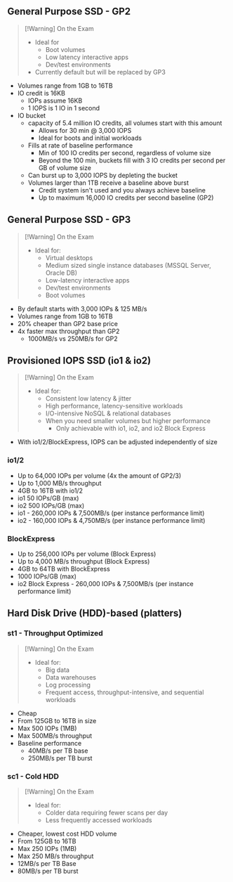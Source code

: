 
## General Purpose SSD - GP2

>[!Warning] On the Exam
> - Ideal for
> 	- Boot volumes
> 	- Low latency interactive apps
> 	- Dev/test environments
> - Currently default but will be replaced by GP3

- Volumes range from 1GB to 16TB
- IO credit is 16KB
	- IOPs assume 16KB
	- 1 IOPS is 1 IO in 1 second
- IO bucket
	- capacity of 5.4 million IO credits, all volumes start with this amount
		- Allows for 30 min @ 3,000 IOPS
		- Ideal for boots and initial workloads
	- Fills at rate of baseline performance
		- Min of 100 IO credits per second, regardless of volume size
		- Beyond the 100 min, buckets fill with 3 IO credits per second per GB of volume size
	- Can burst up to 3,000 IOPS by depleting the bucket
	- Volumes larger than 1TB receive a baseline above burst
		- Credit system isn't used and you always achieve baseline
		- Up to maximum 16,000 IO credits per second baseline (GP2)

## General Purpose SSD - GP3

>[!Warning] On the Exam
> - Ideal for:
> 	- Virtual desktops
> 	- Medium sized single instance databases (MSSQL Server, Oracle DB)
> 	- Low-latency interactive apps
> 	- Dev/test environments
> 	- Boot volumes

- By default starts with 3,000 IOPs & 125 MB/s
- Volumes range from 1GB to 16TB
- 20% cheaper than GP2 base price
- 4x faster max throughput than GP2
	- 1000MB/s vs 250MB/s for GP2

## Provisioned IOPS SSD (io1 & io2)

>[!Warning] On the Exam
> - Ideal for:
> 	- Consistent low latency & jitter
> 	- High performance, latency-sensitive workloads
> 	- I/O-intensive NoSQL & relational databases
> 	- When you need smaller volumes but higher performance
> 		- Only achievable with io1, io2, and io2 Block Express

- With io1/2/BlockExpress, IOPS can be adjusted independently of size

### io1/2
- Up to 64,000 IOPs per volume (4x the amount of GP2/3)
- Up to 1,000 MB/s throughput
- 4GB to 16TB with io1/2
- io1 50 IOPs/GB (max)
- io2 500 IOPs/GB (max)
- io1 - 260,000 IOPs & 7,500MB/s (per instance performance limit)
- io2 - 160,000 IOPs & 4,750MB/s (per instance performance limit)

### BlockExpress
- Up to 256,000 IOPs per volume (Block Express)
- Up to 4,000 MB/s throughput (Block Express)
- 4GB to 64TB with BlockExpress
- 1000 IOPs/GB (max)
- io2 Block Express - 260,000 IOPs & 7,500MB/s (per instance performance limit)

## Hard Disk Drive (HDD)-based (platters)

### st1 - Throughput Optimized

>[!Warning] On the Exam
> - Ideal for:
> 	- Big data
> 	- Data warehouses
> 	- Log processing
> 	- Frequent access, throughput-intensive, and sequential workloads

- Cheap
- From 125GB to 16TB in size
- Max 500 IOPs (1MB)
- Max 500MB/s throughput
- Baseline performance
	- 40MB/s per TB base
	- 250MB/s per TB burst

### sc1 - Cold HDD

>[!Warning] On the Exam
> - Ideal for:
> 	- Colder data requiring fewer scans per day
> 	- Less frequently accessed workloads

- Cheaper, lowest cost HDD volume
- From 125GB to 16TB
- Max 250 IOPs (1MB)
- Max 250 MB/s throughput
- 12MB/s per TB Base
- 80MB/s per TB burst